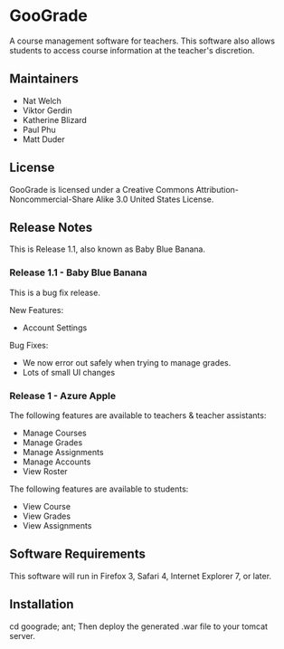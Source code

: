# GooGrade

A course management software for teachers.  This software also allows students to access course information at the teacher's discretion.  

## Maintainers
 * Nat Welch
 * Viktor Gerdin
 * Katherine Blizard
 * Paul Phu
 * Matt Duder

## License

 GooGrade is licensed under a Creative Commons Attribution-Noncommercial-Share Alike 3.0 United States License.

## Release Notes

 This is Release 1.1, also known as Baby Blue Banana. 

### Release 1.1 - Baby Blue Banana

 This is a bug fix release.

 New Features:

 * Account Settings

 Bug Fixes:

 * We now error out safely when trying to manage grades.
 * Lots of small UI changes
  
### Release 1 - Azure Apple ###

The following features are available to teachers & teacher assistants:

 *   Manage Courses
 *   Manage Grades
 *   Manage Assignments
 *   Manage Accounts
 *   View Roster


The following features are available to students:
 
 *   View Course
 *   View Grades
 *   View Assignments

## Software Requirements

This software will run in Firefox 3, Safari 4, Internet Explorer 7, or later.

## Installation

cd goograde; 
ant;
Then deploy the generated .war file to your tomcat server. 

